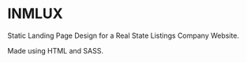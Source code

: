 # INMLUX

Static Landing Page Design for a Real State Listings Company Website.

Made using HTML and SASS.
